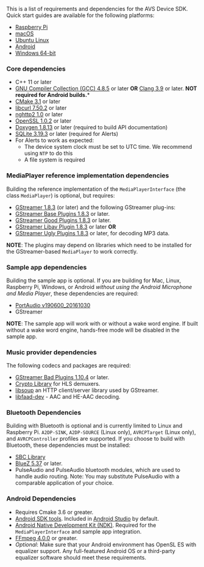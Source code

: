This is a list of requirements and dependencies for the AVS Device SDK. Quick start guides are available for the following platforms:  

* [Raspberry Pi](https://github.com/alexa/avs-device-sdk/wiki/Raspberry-Pi-Quick-Start-Guide)  
* [macOS](https://github.com/alexa/avs-device-sdk/wiki/macOS-Quick-Start-Guide)
* [Ubuntu Linux](https://github.com/alexa/avs-device-sdk/wiki/Ubuntu-Linux-Quick-Start-Guide)  
* [Android](https://github.com/alexa/avs-device-sdk/wiki/Android-Quick-Start-Guide)
* [Windows 64-bit](https://github.com/alexa/avs-device-sdk/wiki/Windows-Quick-Start-Guide-with-Script)

### Core dependencies

* C++ 11 or later
* [GNU Compiler Collection (GCC) 4.8.5](https://gcc.gnu.org/) or later **OR** [Clang 3.9](http://clang.llvm.org/get_started.html) or later. **NOT required for Android builds.***
* [CMake 3.1](https://cmake.org/download/) or later
* [libcurl 7.50.2](https://curl.haxx.se/download.html) or later
* [nghttp2 1.0](https://github.com/nghttp2/nghttp2) or later
* [OpenSSL 1.0.2](https://www.openssl.org/source/) or later
* [Doxygen 1.8.13](http://www.stack.nl/~dimitri/doxygen/download.html) or later (required to build API documentation)  
* [SQLite 3.19.3](https://www.sqlite.org/download.html) or later (required for Alerts)  
* For Alerts to work as expected:  
  * The device system clock must be set to UTC time. We recommend using `NTP` to do this   
  * A file system is required  

### MediaPlayer reference implementation dependencies

Building the reference implementation of the `MediaPlayerInterface` (the class `MediaPlayer`) is optional, but requires:  
* [GStreamer 1.8.3](https://gstreamer.freedesktop.org/releases/1.8/) (or later) and the following GStreamer plug-ins:  
* [GStreamer Base Plugins 1.8.3](https://gstreamer.freedesktop.org/releases/gst-plugins-base/1.8.3.html) or later.
* [GStreamer Good Plugins 1.8.3](https://gstreamer.freedesktop.org/releases/gst-plugins-good/1.8.3.html) or later.
* [GStreamer Libav Plugin 1.8.3](https://gstreamer.freedesktop.org/releases/gst-libav/1.8.3.html) or later **OR**
* [GStreamer Ugly Plugins 1.8.3](https://gstreamer.freedesktop.org/releases/gst-plugins-ugly/1.8.3.html) or later, for decoding MP3 data.

**NOTE**: The plugins may depend on libraries which need to be installed for the GStreamer-based `MediaPlayer` to work correctly.  

### Sample app dependencies

Building the sample app is optional. If you are building for Mac, Linux, Raspberry Pi, Windows, or Android *without using the Android Microphone and Media Player*, these dependencies are required:
* [PortAudio v190600_20161030](http://www.portaudio.com/download.html)
* GStreamer

**NOTE**: The sample app will work with or without a wake word engine. If built without a wake word engine, hands-free mode will be disabled in the sample app.  

### Music provider dependencies  

The following codecs and packages are required:  
* [GStreamer Bad Plugins 1.10.4](https://gstreamer.freedesktop.org/releases/gst-plugins-bad/1.10.4.html) or later.  
* [Crypto Library](https://gnupg.org/software/libgcrypt/index.html) for HLS demuxers.
* [libsoup]( https://wiki.gnome.org/Projects/libsoup) an HTTP client/server library used by GStreamer.
* [libfaad-dev](https://github.com/dsvensson/faad2) - AAC and HE-AAC decoding.

### Bluetooth Dependencies

Building with Bluetooth is optional and is currently limited to Linux and Raspberry Pi. `A2DP-SINK`, `A2DP-SOURCE` (Linux only), `AVRCPTarget` (Linux only), and `AVRCPController` profiles are supported. If you choose to build with Bluetooth, these dependencies must be installed:
* [SBC Library](https://git.kernel.org/pub/scm/bluetooth/sbc.git/tree/)
* [BlueZ 5.37](http://www.bluez.org/download/) or later.
* PulseAudio and PulseAudio bluetooth modules, which are used to handle audio routing. Note: You may substitute PulseAudio with a comparable application of your choice.

### Android Dependencies

* Requires Cmake 3.6 or greater.
* [Android SDK tools](https://developer.android.com/studio/#comand-tools). Included in [Android Studio](https://developer.android.com/studio/#downloads) by default.
* [Android Native Development Kit (NDK)](https://developer.android.com/ndk/downloads/). Required for the `MediaPlayerInterface` and sample app integration.
* [FFmpeg 4.0.0](https://www.ffmpeg.org/download.html) or greater.
* *Optional*: Make sure that your Android environment has OpenSL ES with equalizer support. Any full-featured Android OS or a third-party equalizer software should meet these requirements.
